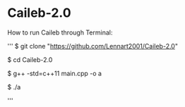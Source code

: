# Caileb-2.0

How to run Caileb through Terminal:

'''
$ git clone "https://github.com/Lennart2001/Caileb-2.0"

$ cd Caileb-2.0

$ g++ -std=c++11 main.cpp -o a

$ ./a

'''

